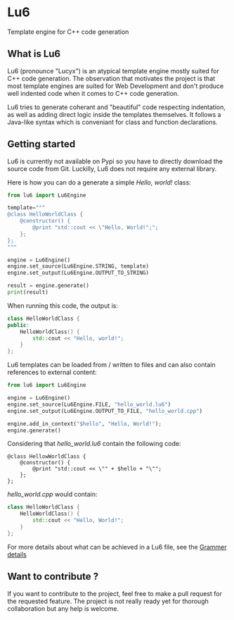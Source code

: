 Lu6
===

Template engine for C++ code generation

## What is Lu6

Lu6 (pronounce "Lucyx") is an atypical template engine mostly suited for C++ code generation. The observation that motivates the project is that most template engines are suited for Web Development and don't produce well indented code when it comes to C++ code generation.

Lu6 tries to generate coherant and "beautiful" code respecting indentation, as well as adding direct logic inside the templates themselves. It follows a Java-like syntax which is conveniant for class and function declarations.

## Getting started

Lu6 is currently not available on Pypi so you have to directly download the source code from Git. Luckilly, Lu6 does not require any external library.

Here is how you can do a generate a simple *Hello, world!* class:

```python
from lu6 import Lu6Engine

template="""
@class HelloWorldClass {
    @constructor() {
        @print "std::cout << \"Hello, World!";";
    };
};
"""

engine = Lu6Engine()
engine.set_source(Lu6Engine.STRING, template)
engine.set_output(Lu6Engine.OUTPUT_TO_STRING)

result = engine.generate()
print(result)
```

When running this code, the output is:
```c++
class HelloWorldClass {
public:
    HelloWorldClass() {
        std::cout << "Hello, world!";
    }
};
```


Lu6 templates can be loaded from / written to files and can also contain references to external content:
```python
from lu6 import Lu6Engine

engine = Lu6Engine()
engine.set_source(Lu6Engine.FILE, "hello_world.lu6")
engine.set_output(Lu6Engine.OUTPUT_TO_FILE, "hello_world.cpp")

engine.add_in_context("$hello", "Hello, World!");
engine.generate()
```

Considering that *hello_world.lu6* contain the following code:
```
@class HellowWorldClass {
    @constructor() {
        @print "std::cout << \"" + $hello + "\"";
    };
};
```

*hello_world.cpp* would contain:
```c++
class HelloWorldClass {
    HelloWorldClass() {
        std::cout << "Hello, World!";
    }
};
```

For more details about what can be achieved in a Lu6 file, see the [Grammer details](docs/grammar-details.md)

## Want to contribute ?

If you want to contribute to the project, feel free to make a pull request for the requested feature. The project is not really ready yet for thorough collaboration but any help is welcome.
